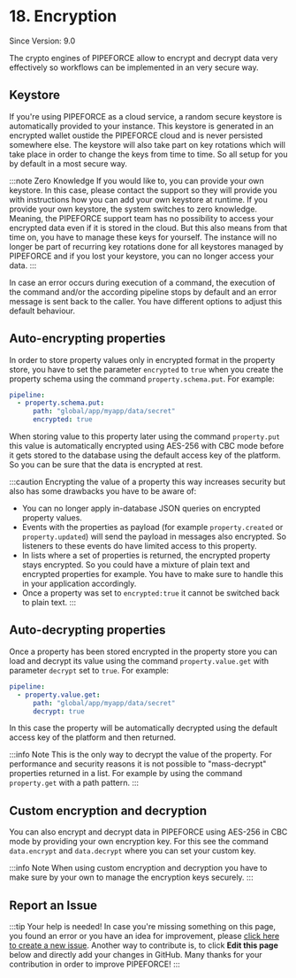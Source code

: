 # 18. Encryption

<p class="theme-doc-version-badge badge badge--secondary">Since Version: 9.0</p>

The crypto engines of PIPEFORCE allow to encrypt and decrypt data very effectively so workflows can be implemented in an very secure way.


## Keystore

If you're using PIPEFORCE as a cloud service, a random secure keystore is automatically provided to your instance. This keystore is generated in an encrypted wallet oustide the PIPEFORCE cloud and is never persisted somewhere else. The keystore will also take part on key rotations which will take place in order to change the keys from time to time. So all setup for you by default in a most secure way.

:::note Zero Knowledge
If you would like to, you can provide your own keystore. In this case, please contact the support so they will provide you with instructions how you can add your own keystore at runtime.
If you provide your own keystore, the system switches to zero knowledge. Meaning, the PIPEFORCE support team has no possibility to access your encrypted data even if it is stored in the cloud. But this also means from that time on, you have to manage these keys for yourself. The instance will no longer
be part of recurring key rotations done for all keystores managed by PIPEFORCE and if you lost your keystore, you can no longer access your data. 
:::

In case an error occurs during execution of a command, the execution of the command and/or the according pipeline stops by default and an error message is sent back to the caller. You have different options to adjust this default behaviour.

## Auto-encrypting properties

In order to store property values only in encrypted format in the property store, you have to set the parameter `encrypted` to `true` when you create the property schema using the command `property.schema.put`. For example:

```yaml
pipeline:
  - property.schema.put:
      path: "global/app/myapp/data/secret"
      encrypted: true
```

When storing value to this property later using the command `property.put` this value is automatically encrypted using AES-256 with CBC mode before it gets stored to the database using the default access key of the platform. So you can be sure that the data is encrypted at rest.

:::caution
Encrypting the value of a property this way increases security but also has some drawbacks you have to be aware of:

- You can no longer apply in-database JSON queries on encrypted property values.
- Events with the properties as payload (for example `property.created` or `property.updated`) will send the payload in messages also encrypted. So listeners to these events do have limited access to this property.
- In lists where a set of properties is returned, the encrypted property stays encrypted. So you could have a mixture of plain text and encrypted properties for example. You have to make sure to handle this in your application accordingly.
- Once a property was set to `encrypted:true` it cannot be switched back to plain text.
:::

## Auto-decrypting properties

Once a property has been stored encrypted in the property store you can load and decrypt its value using the command `property.value.get` with parameter `decrypt` set to `true`. For example:

```yaml
pipeline:
  - property.value.get:
      path: "global/app/myapp/data/secret"
      decrypt: true
```

In this case the property will be automatically decrypted using the default access key of the platform and then returned.

:::info Note
This is the only way to decrypt the value of the property. For performance and security reasons it is not possible to "mass-decrypt" properties returned in a list. For example by using the command `property.get` with a path pattern.
:::

## Custom encryption and decryption

You can also encrypt and decrypt data in PIPEFORCE using AES-256 in CBC mode by providing your own encryption key. For this see the command `data.encrypt` and `data.decrypt` where you can set your custom key.

:::info Note
When using custom encryption and decryption you have to make sure by your own to manage the encryption keys securely.
:::

## Report an Issue
:::tip Your help is needed!
In case you're missing something on this page, you found an error or you have an idea for improvement, please [click here to create a new issue](https://github.com/pipeforce/pipeforce.github.io/issues/new). Another way to contribute is, to click **Edit this page** below and directly add your changes in GitHub. Many thanks for your contribution in order to improve PIPEFORCE!
:::